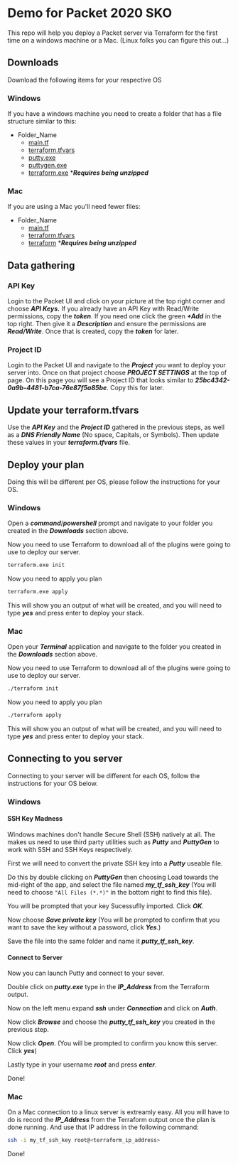 # Demo for Packet 2020 SKO
This repo will help you deploy a Packet server via Terraform for the first time on a windows machine or a Mac. (Linux folks you can figure this out...)

## Downloads
Download the following items for your respective OS
### Windows
If you have a windows machine you need to create a folder that has a file structure similar to this:
* Folder_Name
  * [main.tf](https://raw.githubusercontent.com/packet-labs/api-training/master/main.tf)
  * [terraform.tfvars](https://raw.githubusercontent.com/packet-labs/api-training/master/terraform.tfvars)
  * [putty.exe](https://the.earth.li/~sgtatham/putty/latest/w32/putty.exe)
  * [puttygen.exe](https://the.earth.li/~sgtatham/putty/latest/w32/puttygen.exe)
  * [terraform.exe](https://releases.hashicorp.com/terraform/0.12.26/terraform_0.12.26_windows_386.zip) ****Requires being unzipped***

### Mac
If you are using a Mac you'll need fewer files:
* Folder_Name
  * [main.tf](https://raw.githubusercontent.com/c0dyhi11/packet-sko-2020/master/my_plan.tf)
  * [terraform.tfvars](https://raw.githubusercontent.com/packet-labs/api-training/master/terraform.tfvars)
  * [terraform](https://releases.hashicorp.com/terraform/0.12.26/terraform_0.12.26_darwin_amd64.zip) ****Requires being unzipped***


## Data gathering

### API Key
Login to the Packet UI and click on your picture at the top right corner and choose ***API Keys.*** If you already have an API Key with Read/Write permissions, copy the ***token***. If you need one click the green ***+Add*** in the top right. Then give it a ***Description*** and ensure the permissions are ***Read/Write***. Once that is created, copy the ***token*** for later.

### Project ID
Login to the Packet UI and navigate to the ***Project*** you want to deploy your server into. Once on that project choose ***PROJECT SETTINGS*** at the top of page. On this page you will see a Project ID that looks similar to ***25bc4342-0a9b-4481-b7ca-76e87f5a85be***. Copy this for later.


## Update your terraform.tfvars
Use the ***API Key*** and the ***Project ID*** gathered in the previous steps, as well as a ***DNS Friendly Name*** (No space, Capitals, or Symbols). Then update these values in your ***terraform.tfvars*** file.


## Deploy your plan
Doing this will be different per OS, please follow the instructions for your OS.

### Windows
Open a ***command***/***powershell*** prompt and navigate to your folder you created in the ***Downloads*** section above.

Now you need to use Terraform to download all of the plugins were going to use to deploy our server. 

```bash
terraform.exe init
```
Now you need to apply you plan
```bash 
terraform.exe apply
```
This will show you an output of what will be created, and you will need to type ***yes*** and press enter to deploy your stack.

### Mac
Open your ***Terminal*** application and navigate to the folder you created in the ***Downloads*** section above.

Now you need to use Terraform to download all of the plugins were going to use to deploy our server. 

```bash
./terraform init
```
Now you need to apply you plan
```bash 
./terraform apply
```
This will show you an output of what will be created, and you will need to type ***yes*** and press enter to deploy your stack.

## Connecting to you server
Connecting to your server will be different for each OS, follow the instructions for your OS below.

### Windows
#### SSH Key Madness
Windows machines don't handle Secure Shell (SSH) natively at all. The makes us need to use third party utilities such as ***Putty*** and ***PuttyGen*** to work with SSH and SSH Keys respectively.

First we will need to convert the private SSH key into a ***Putty*** useable file.

Do this by double clicking on ***PuttyGen*** then choosing Load towards the mid-right of the app, and select the file named ***my_tf_ssh_key*** (You will need to choose `"All Files (*.*)"` in the bottom right to find this file).

You will be prompted that your key Sucessuflly imported. Click ***OK***.

Now choose ***Save private key*** (You will be prompted to confirm that you want to save the key without a password, click ***Yes***.)

Save the file into the same folder and name it ***putty_tf_ssh_key***.

#### Connect to Server
Now you can launch Putty and connect to your sever.

Double click on ***putty.exe*** type in the ***IP_Address*** from the Terraform output.

Now on the left menu expand ***ssh*** under ***Connection*** and click on ***Auth***.

Now click ***Browse*** and choose the ***putty_tf_ssh_key*** you created in the previous step.

Now click ***Open***. (You will be prompted to confirm you know this server. Click ***yes***)

Lastly type in your username ***root*** and press ***enter***.


Done!


### Mac
On a Mac connection to a linux server is extreamly easy. All you will have to do is record the ***IP_Address*** from the Terraform output once the plan is done running. And use that IP address in the following command:
```bash
ssh -i my_tf_ssh_key root@<terraform_ip_address>
```

Done!
